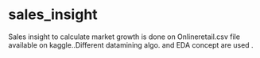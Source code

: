 # sales_insight
Sales insight to calculate market growth is done on Onlineretail.csv file available on kaggle..Different datamining algo. and EDA concept are used .
